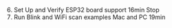 6. Set Up and Verify ESP32 board support
   16min
   Stop
7. Run Blink and WiFi scan examples Mac and PC
   19min
